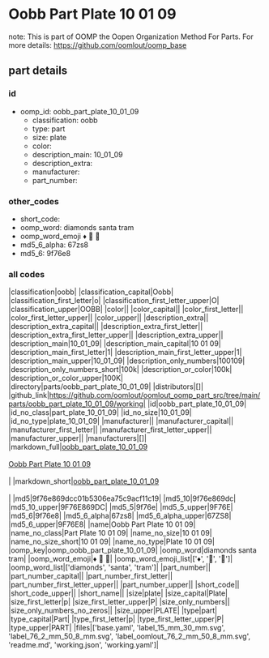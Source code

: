 # Oobb Part Plate 10 01 09  

note: This is part of OOMP the Oopen Organization Method For Parts. For more details: https://github.com/oomlout/oomp_base

##  part details





### id
* oomp_id: oobb_part_plate_10_01_09
  * classification: oobb
  * type: part
  * size: plate
  * color: 
  * description_main: 10_01_09
  * description_extra: 
  * manufacturer: 
  * part_number: 

### other_codes
* short_code: 
* oomp_word: diamonds santa tram
* oomp_word_emoji :diamonds: :santa: :tram:
* md5_6_alpha: 67zs8
* md5_6: 9f76e8

### all codes 
|classification|oobb|
|classification_capital|Oobb|
|classification_first_letter|o|
|classification_first_letter_upper|O|
|classification_upper|OOBB|
|color||
|color_capital||
|color_first_letter||
|color_first_letter_upper||
|color_upper||
|description_extra||
|description_extra_capital||
|description_extra_first_letter||
|description_extra_first_letter_upper||
|description_extra_upper||
|description_main|10_01_09|
|description_main_capital|10 01 09|
|description_main_first_letter|1|
|description_main_first_letter_upper|1|
|description_main_upper|10_01_09|
|description_only_numbers|100109|
|description_only_numbers_short|100k|
|description_or_color|100k|
|description_or_color_upper|100K|
|directory|parts/oobb_part_plate_10_01_09|
|distributors|[]|
|github_link|https://github.com/oomlout/oomlout_oomp_part_src/tree/main/parts/oobb_part_plate_10_01_09/working|
|id|oobb_part_plate_10_01_09|
|id_no_class|part_plate_10_01_09|
|id_no_size|10_01_09|
|id_no_type|plate_10_01_09|
|manufacturer||
|manufacturer_capital||
|manufacturer_first_letter||
|manufacturer_first_letter_upper||
|manufacturer_upper||
|manufacturers|[]|
|markdown_full|[oobb_part_plate_10_01_09](https://github.com/oomlout/oomlout_oomp_part_src/tree/main/parts/oobb_part_plate_10_01_09/working)<br>[](https://github.com/oomlout/oomlout_oomp_part_src/tree/main/parts/oobb_part_plate_10_01_09/working)<br>[Oobb Part Plate 10 01 09](https://github.com/oomlout/oomlout_oomp_part_src/tree/main/parts/oobb_part_plate_10_01_09/working)<br><br>|
|markdown_short|[oobb_part_plate_10_01_09](https://github.com/oomlout/oomlout_oomp_part_src/tree/main/parts/oobb_part_plate_10_01_09/working)<br><br>|
|md5|9f76e869dcc01b5306ea75c9acf11c19|
|md5_10|9f76e869dc|
|md5_10_upper|9F76E869DC|
|md5_5|9f76e|
|md5_5_upper|9F76E|
|md5_6|9f76e8|
|md5_6_alpha|67zs8|
|md5_6_alpha_upper|67ZS8|
|md5_6_upper|9F76E8|
|name|Oobb Part Plate 10 01 09|
|name_no_class|Part Plate 10 01 09|
|name_no_size|10 01 09|
|name_no_size_short|10 01 09|
|name_no_type|Plate 10 01 09|
|oomp_key|oomp_oobb_part_plate_10_01_09|
|oomp_word|diamonds santa tram|
|oomp_word_emoji|:diamonds: :santa: :tram:|
|oomp_word_emoji_list|[':diamonds:', ':santa:', ':tram:']|
|oomp_word_list|['diamonds', 'santa', 'tram']|
|part_number||
|part_number_capital||
|part_number_first_letter||
|part_number_first_letter_upper||
|part_number_upper||
|short_code||
|short_code_upper||
|short_name||
|size|plate|
|size_capital|Plate|
|size_first_letter|p|
|size_first_letter_upper|P|
|size_only_numbers||
|size_only_numbers_no_zeros||
|size_upper|PLATE|
|type|part|
|type_capital|Part|
|type_first_letter|p|
|type_first_letter_upper|P|
|type_upper|PART|
|files|['base.yaml', 'label_15_mm_30_mm.svg', 'label_76_2_mm_50_8_mm.svg', 'label_oomlout_76_2_mm_50_8_mm.svg', 'readme.md', 'working.json', 'working.yaml']|
